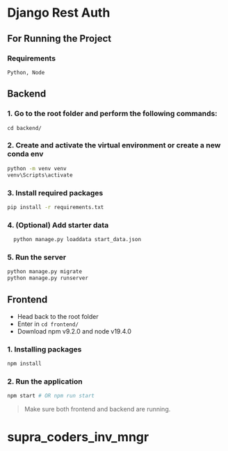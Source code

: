 # Django Rest Auth

## For Running the Project

### Requirements

`Python, Node`


## Backend

### 1. Go to the root folder and perform the following commands:

`cd backend/`

### 2. Create and activate the virtual environment or create a new conda env

```bash
python -m venv venv
venv\Scripts\activate
```

### 3. Install required packages

```bash
pip install -r requirements.txt
```

### 4. (Optional) Add starter data
```bash
  python manage.py loaddata start_data.json
```

### 5. Run the server

```bash
python manage.py migrate
python manage.py runserver
```

## Frontend

- Head back to the root folder
- Enter in `cd frontend/`
- Download npm v9.2.0 and node v19.4.0

### 1. Installing packages

```bash
npm install
```



### 2. Run the application

```bash
npm start # OR npm run start
```

> Make sure both frontend and backend are running.

# supra_coders_inv_mngr
